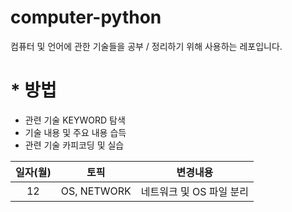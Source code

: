 # computer-python

컴퓨터 및 언어에 관한 기술들을 공부 / 정리하기 위해 사용하는 레포입니다.

# * 방법
- 관련 기술 KEYWORD 탐색
- 기술 내용 및 주요 내용 습득
- 관련 기술 카피코딩 및 실습

|일자(월)|토픽|변경내용|
|:---:|:---:|---|
|12|OS, NETWORK|네트워크 및 OS 파일 분리|
